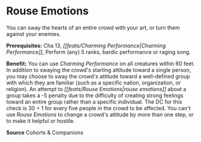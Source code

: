 ﻿---
cssclass: [feats]

---
# Rouse Emotions

You can sway the hearts of an entire crowd with your art, or turn them against your enemies.

**Prerequisites:** Cha 13, _[[feats/Charming Performance|Charming Performance]]_, Perform (any) 5 ranks, bardic performance or raging song.

**Benefit:** You can use _Charming Performance_ on all creatures within 60 feet. In addition to swaying the crowd's starting attitude toward a single person, you may choose to sway the crowd's attitude toward a well-defined group with which they are familiar (such as a specific nation, organization, or religion). An attempt to _[[feats/Rouse Emotions|rouse emotions]]_ about a group takes a -5 penalty due to the difficulty of creating strong feelings toward an entire group rather than a specific individual. The DC for this check is 30 + 1 for every five people in the crowd to be affected. You can't use _Rouse Emotions_ to change a crowd's attitude by more than one step, or to make it helpful or hostile.

**Source** Cohorts & Companions